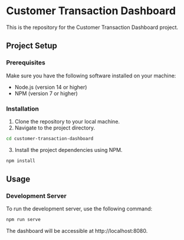 # Customer Transaction Dashboard

This is the repository for the Customer Transaction Dashboard project.

## Project Setup

### Prerequisites

Make sure you have the following software installed on your machine:

- Node.js (version 14 or higher)
- NPM (version 7 or higher)

### Installation

1. Clone the repository to your local machine.
2. Navigate to the project directory.

```bash
cd customer-transaction-dashboard
```
3. Install the project dependencies using NPM.

```bash
npm install
```

## Usage

### Development Server

To run the development server, use the following command:

```bash
npm run serve
```

The dashboard will be accessible at http://localhost:8080.